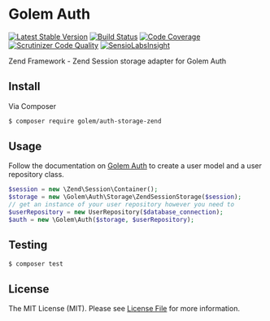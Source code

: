 # Golem Auth

[![Latest Stable Version](https://poser.pugx.org/golem/auth-storage-zend/v/stable.png)](https://packagist.org/packages/golem/auth-storage-zend)
[![Build Status](https://travis-ci.org/spekkionu/golem-auth-storage-zend.svg?branch=master)](https://travis-ci.org/spekkionu/golem-auth-storage-zend)
[![Code Coverage](https://scrutinizer-ci.com/g/spekkionu/golem-auth-storage-zend/badges/coverage.png?b=master)](https://scrutinizer-ci.com/g/spekkionu/golem-auth-storage-zend/?branch=master)
[![Scrutinizer Code Quality](https://scrutinizer-ci.com/g/spekkionu/golem-auth-storage-zend/badges/quality-score.png?b=master)](https://scrutinizer-ci.com/g/spekkionu/golem-auth-storage-zend/?branch=master)
[![SensioLabsInsight](https://insight.sensiolabs.com/projects/7de4d722-aa4b-4a45-8cfa-d781e9d541bf/mini.png)](https://insight.sensiolabs.com/projects/7de4d722-aa4b-4a45-8cfa-d781e9d541bf)

Zend Framework - Zend Session storage adapter for Golem Auth

## Install

Via Composer

``` bash
$ composer require golem/auth-storage-zend
```

## Usage

Follow the documentation on [Golem Auth](https://github.com/spekkionu/golem-auth) to create a user model and a user repository class.

``` php
$session = new \Zend\Session\Container();
$storage = new \Golem\Auth\Storage\ZendSessionStorage($session);
// get an instance of your user repository however you need to
$userRepository = new UserRepository($database_connection);
$auth = new \Golem\Auth($storage, $userRepository);
```

## Testing

``` bash
$ composer test
```

## License

The MIT License (MIT). Please see [License File](LICENSE.md) for more information.
